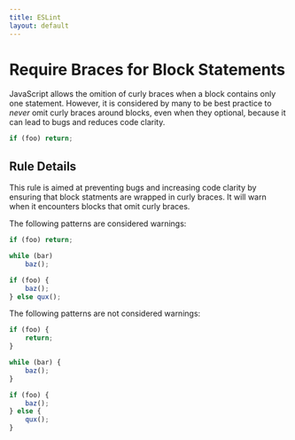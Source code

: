 ```yaml
---
title: ESLint
layout: default
---
```

# Require Braces for Block Statements

JavaScript allows the omition of curly braces when a block contains only one statement. However, it is considered by many to be best practice to _never_ omit curly braces around blocks, even when they optional, because it can lead to bugs and reduces code clarity.

```js
if (foo) return;
```

## Rule Details

This rule is aimed at preventing bugs and increasing code clarity by ensuring that block statments are wrapped in curly braces. It will warn when it encounters blocks that omit curly braces.

The following patterns are considered warnings:

```js
if (foo) return;

while (bar)
    baz();

if (foo) {
    baz();
} else qux();
```

The following patterns are not considered warnings:

```js
if (foo) {
    return;
}

while (bar) {
    baz();
}

if (foo) {
    baz();
} else {
    qux();
}
```
